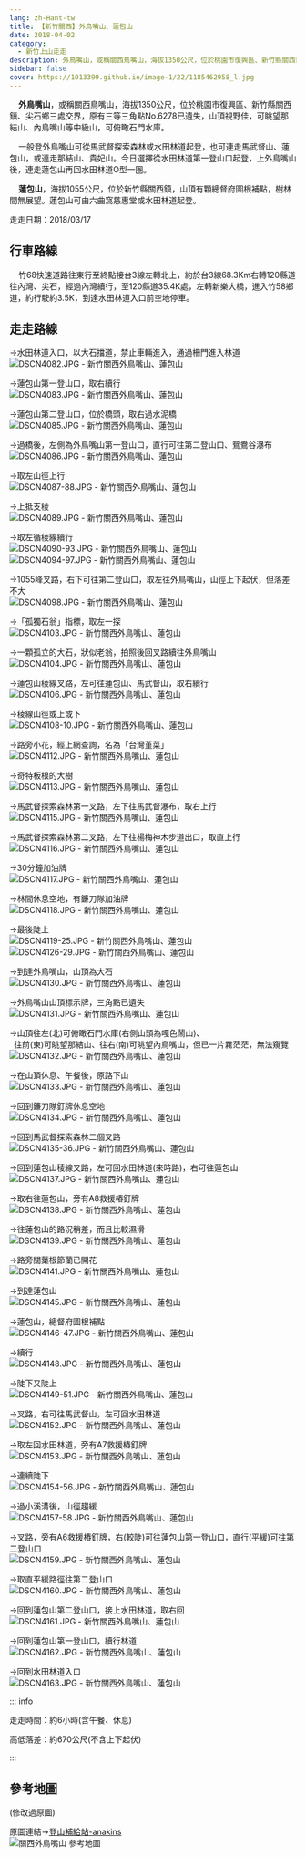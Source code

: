 ```yaml
---
lang: zh-Hant-tw
title: 【新竹關西】外鳥嘴山、蓮包山
date: 2018-04-02
category: 
  - 新竹上山走走
description: 外鳥嘴山，或稱關西鳥嘴山，海拔1350公尺，位於桃園市復興區、新竹縣關西鎮、尖石鄉三處交界，原有三等三角點No.6278已遺失，山頂視野佳，可眺望那結山、內鳥嘴山等中級山，可俯瞰石門水庫。 一般登外鳥嘴山可從馬武督探索森林或水田林道起登，也可連走馬武督山、蓮包山，或連走那結山、貴妃山。
sidebar: false
cover: https://1013399.github.io/image-1/22/1185462958_l.jpg
---
```


    **外鳥嘴山**，或稱關西鳥嘴山，海拔1350公尺，位於桃園市復興區、新竹縣關西鎮、尖石鄉三處交界，原有三等三角點No.6278已遺失，山頂視野佳，可眺望那結山、內鳥嘴山等中級山，可俯瞰石門水庫。  

    一般登外鳥嘴山可從馬武督探索森林或水田林道起登，也可連走馬武督山、蓮包山，或連走那結山、貴妃山。今日選擇從水田林道第一登山口起登，上外鳥嘴山後，連走蓮包山再回水田林道O型一圈。  

    **蓮包山**，海拔1055公尺，位於新竹縣關西鎮，山頂有顆總督府圖根補點，樹林間無展望。蓮包山可由六曲窩慈惠堂或水田林道起登。

<!-- more -->

走走日期：2018/03/17

## 行車路線
    竹68快速道路往東行至終點接台3線左轉北上，約於台3線68.3Km右轉120縣道往內灣、尖石，經過內灣續行，至120縣道35.4K處，左轉新樂大橋，進入竹58鄉道，約行駛約3.5K，到達水田林道入口前空地停車。

## 走走路線
→水田林道入口，以大石擋道，禁止車輛進入，通過柵門進入林道  
![DSCN4082.JPG - 新竹關西外鳥嘴山、蓮包山](https://1013399.github.io/image-1/22/1185465385_l.jpg)

→蓮包山第一登山口，取右續行  
![DSCN4083.JPG - 新竹關西外鳥嘴山、蓮包山](https://1013399.github.io/image-1/22/1185465673_l.jpg)

→蓮包山第二登山口，位於橋頭，取右過水泥橋  
![DSCN4085.JPG - 新竹關西外鳥嘴山、蓮包山](https://1013399.github.io/image-1/22/1185462328_l.jpg)

→過橋後，左側為外鳥嘴山第一登山口，直行可往第二登山口、鴛鴦谷瀑布  
![DSCN4086.JPG - 新竹關西外鳥嘴山、蓮包山](https://1013399.github.io/image-1/22/1185465867_l.jpg)

→取左山徑上行  
![DSCN4087-88.JPG - 新竹關西外鳥嘴山、蓮包山](https://1013399.github.io/image-1/22/1185465306_l.jpg)

→上抵支稜  
![DSCN4089.JPG - 新竹關西外鳥嘴山、蓮包山](https://1013399.github.io/image-1/22/1185466065_l.jpg)

→取左循稜線續行  
![DSCN4090-93.JPG - 新竹關西外鳥嘴山、蓮包山](https://1013399.github.io/image-1/22/1185463423_l.jpg)  
![DSCN4094-97.JPG - 新竹關西外鳥嘴山、蓮包山](https://1013399.github.io/image-1/22/1185463424_l.jpg)

→1055峰叉路，右下可往第二登山口，取左往外鳥嘴山，山徑上下起伏，但落差不大  
![DSCN4098.JPG - 新竹關西外鳥嘴山、蓮包山](https://1013399.github.io/image-1/22/1185462545_l.jpg)

→「孤獨石翁」指標，取左一探  
![DSCN4103.JPG - 新竹關西外鳥嘴山、蓮包山](https://1013399.github.io/image-1/22/1185466067_l.jpg)

→一顆孤立的大石，狀似老翁，拍照後回叉路續往外鳥嘴山  
![DSCN4104.JPG - 新竹關西外鳥嘴山、蓮包山](https://1013399.github.io/image-1/22/1185465579_l.jpg)

→蓮包山稜線叉路，左可往蓮包山、馬武督山，取右續行  
![DSCN4106.JPG - 新竹關西外鳥嘴山、蓮包山](https://1013399.github.io/image-1/22/1185466068_l.jpg)

→稜線山徑或上或下  
![DSCN4108-10.JPG - 新竹關西外鳥嘴山、蓮包山](https://1013399.github.io/image-1/22/1185464738_l.jpg)

→路旁小花，經上網查詢，名為「台灣堇菜」  
![DSCN4112.JPG - 新竹關西外鳥嘴山、蓮包山](https://1013399.github.io/image-1/22/1185462820_l.jpg)

→奇特板根的大樹  
![DSCN4113.JPG - 新竹關西外鳥嘴山、蓮包山](https://1013399.github.io/image-1/22/1185464646_l.jpg)

→馬武督探索森林第一叉路，左下往馬武督瀑布，取右上行  
![DSCN4115.JPG - 新竹關西外鳥嘴山、蓮包山](https://1013399.github.io/image-1/22/1185464742_l.jpg)

→馬武督探索森林第二叉路，左下往楊梅神木步道出口，取直上行  
![DSCN4116.JPG - 新竹關西外鳥嘴山、蓮包山](https://1013399.github.io/image-1/22/1185462549_l.jpg)

→30分鐘加油牌  
![DSCN4117.JPG - 新竹關西外鳥嘴山、蓮包山](https://1013399.github.io/image-1/22/1185465584_l.jpg)

→林間休息空地，有鐮刀隊加油牌  
![DSCN4118.JPG - 新竹關西外鳥嘴山、蓮包山](https://1013399.github.io/image-1/22/1185462550_l.jpg)

→最後陡上  
![DSCN4119-25.JPG - 新竹關西外鳥嘴山、蓮包山](https://1013399.github.io/image-1/22/1185465780_l.jpg)  
![DSCN4126-29.JPG - 新竹關西外鳥嘴山、蓮包山](https://1013399.github.io/image-1/22/1185465676_l.jpg)

→到達外鳥嘴山，山頂為大石  
![DSCN4130.JPG - 新竹關西外鳥嘴山、蓮包山](https://1013399.github.io/image-1/22/1185465677_l.jpg)

→外鳥嘴山山頂標示牌，三角點已遺失  
![DSCN4131.JPG - 新竹關西外鳥嘴山、蓮包山](https://1013399.github.io/image-1/22/1185464649_l.jpg)

→山頂往左(北)可俯瞰石門水庫(右側山頭為嘎色鬧山)、  
  往前(東)可眺望那結山、往右(南)可眺望內鳥嘴山，但已一片霧茫茫，無法窺覽  
![DSCN4132.JPG - 新竹關西外鳥嘴山、蓮包山](https://1013399.github.io/image-1/22/1185462958_l.jpg)

→在山頂休息、午餐後，原路下山  
![DSCN4133.JPG - 新竹關西外鳥嘴山、蓮包山](https://1013399.github.io/image-1/22/1185466168_l.jpg)

→回到鐮刀隊釘牌休息空地  
![DSCN4134.JPG - 新竹關西外鳥嘴山、蓮包山](https://1013399.github.io/image-1/22/1185462961_l.jpg)

→回到馬武督探索森林二個叉路  
![DSCN4135-36.JPG - 新竹關西外鳥嘴山、蓮包山](https://1013399.github.io/image-1/22/1185466073_l.jpg)

→回到蓮包山稜線叉路，左可回水田林道(來時路)，右可往蓮包山  
![DSCN4137.JPG - 新竹關西外鳥嘴山、蓮包山](https://1013399.github.io/image-1/22/1185466075_l.jpg)

→取右往蓮包山，旁有A8救援樁釘牌  
![DSCN4138.JPG - 新竹關西外鳥嘴山、蓮包山](https://1013399.github.io/image-1/22/1185466076_l.jpg)

→往蓮包山的路況稍差，而且比較濕滑  
![DSCN4139.JPG - 新竹關西外鳥嘴山、蓮包山](https://1013399.github.io/image-1/22/1185465314_l.jpg)

→路旁闊葉根節蘭已開花  
![DSCN4141.JPG - 新竹關西外鳥嘴山、蓮包山](https://1013399.github.io/image-1/22/1185466078_l.jpg)

→到達蓮包山  
![DSCN4145.JPG - 新竹關西外鳥嘴山、蓮包山](https://1013399.github.io/image-1/22/1185462555_l.jpg)

→蓮包山，總督府圖根補點  
![DSCN4146-47.JPG - 新竹關西外鳥嘴山、蓮包山](https://1013399.github.io/image-1/22/1185466080_l.jpg)

→續行  
![DSCN4148.JPG - 新竹關西外鳥嘴山、蓮包山](https://1013399.github.io/image-1/22/1185462557_l.jpg)

→陡下又陡上  
![DSCN4149-51.JPG - 新竹關西外鳥嘴山、蓮包山](https://1013399.github.io/image-1/22/1185465318_l.jpg)

→叉路，右可往馬武督山，左可回水田林道  
![DSCN4152.JPG - 新竹關西外鳥嘴山、蓮包山](https://1013399.github.io/image-1/22/1185465209_l.jpg)

→取左回水田林道，旁有A7救援樁釘牌  
![DSCN4153.JPG - 新竹關西外鳥嘴山、蓮包山](https://1013399.github.io/image-1/22/1185465680_l.jpg)

→連續陡下  
![DSCN4154-56.JPG - 新竹關西外鳥嘴山、蓮包山](https://1013399.github.io/image-1/22/1185465211_l.jpg)

→過小溪溝後，山徑趨緩  
![DSCN4157-58.JPG - 新竹關西外鳥嘴山、蓮包山](https://1013399.github.io/image-1/22/1185465213_l.jpg)

→叉路，旁有A6救援樁釘牌，右(較陡)可往蓮包山第一登山口，直行(平緩)可往第二登山口  
![DSCN4159.JPG - 新竹關西外鳥嘴山、蓮包山](https://1013399.github.io/image-1/22/1185465681_l.jpg)

→取直平緩路徑往第二登山口  
![DSCN4160.JPG - 新竹關西外鳥嘴山、蓮包山](https://1013399.github.io/image-1/22/1185465216_l.jpg)

→回到蓮包山第二登山口，接上水田林道，取右回  
![DSCN4161.JPG - 新竹關西外鳥嘴山、蓮包山](https://1013399.github.io/image-1/22/1185466268_l.jpg)

→回到蓮包山第一登山口，續行林道  
![DSCN4162.JPG - 新竹關西外鳥嘴山、蓮包山](https://1013399.github.io/image-1/22/1185466083_l.jpg)

→回到水田林道入口  
![DSCN4163.JPG - 新竹關西外鳥嘴山、蓮包山](https://1013399.github.io/image-1/22/1185466270_l.jpg)

::: info

走走時間：約6小時(含午餐、休息)

高低落差：約670公尺(不含上下起伏)

:::

## 參考地圖
(修改過原圖)  

原圖連結→[登山補給站-anakins](https://www.keepon.com.tw/thread-d420a84b-e001-e511-93ec-000e04b74954.html)  
![關西外鳥嘴山 參考地圖](https://1013399.github.io/image-1/22/1185464954_l.jpg)